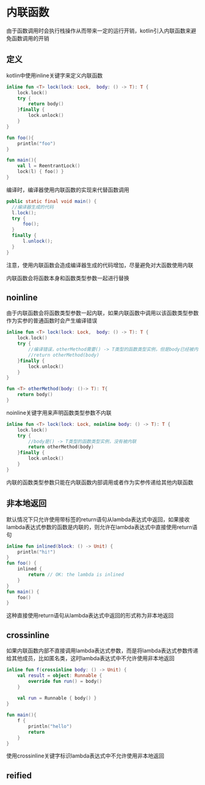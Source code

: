# 内联函数
由于函数调用时会执行栈操作从而带来一定的运行开销，kotlin引入内联函数来避免函数调用的开销

## 定义
kotlin中使用inline关键字来定义内联函数

```kotlin
inline fun <T> lock(lock: Lock,  body: () -> T): T {
    lock.lock()
    try {
        return body()
    }finally {
        lock.unlock()
    }
}

fun foo(){
    println("foo")
}

fun main(){
    val l = ReentrantLock()
    lock(l) { foo() }
}    
```

编译时，编译器使用内联函数的实现来代替函数调用

```java
public static final void main() {
  //编译器生成的代码
  l.lock();
  try {
      foo();
  }
  finally {
      l.unlock();
  }
}
```

注意，使用内联函数会造成编译器生成的代码增加，尽量避免对大函数使用内联

内联函数会将函数本身和函数类型参数一起进行替换

## noinline
由于内联函数会将函数类型参数一起内联，如果内联函数中调用以该函数类型参数作为实参的普通函数时会产生编译错误

```kotlin
inline fun <T> lock(lock: Lock,  body: () -> T): T {
    lock.lock()
    try {
        //编译错误，otherMethod需要() -> T类型的函数类型实例，但是body已经被内联成为一个具体的函数值
        //return otherMethod(body)
    }finally {
        lock.unlock()
    }
}

fun <T> otherMethod(body: ()-> T): T{
    return body()
}
```

noinline关键字用来声明函数类型参数不内联

```kotlin
inline fun <T> lock(lock: Lock, noinline body: () -> T): T {
    lock.lock()
    try {
        //body是() -> T类型的函数类型实例，没有被内联
        return otherMethod(body)
    }finally {
        lock.unlock()
    }
}
```

内联的函数类型参数只能在内联函数内部调用或者作为实参传递给其他内联函数

## 非本地返回
默认情况下只允许使用带标签的return语句从lambda表达式中返回，如果接收lambda表达式参数的函数是内联的，则允许在lambda表达式中直接使用return语句

```kotlin
inline fun inlined(block: () -> Unit) {
    println("hi!")
}
fun foo() {
    inlined {
        return // OK: the lambda is inlined
    }
}
fun main() {
    foo()
}
```

这种直接使用return语句从lambda表达式中返回的形式称为非本地返回

## crossinline
如果内联函数内部不直接调用lambda表达式参数，而是将lambda表达式参数传递给其他成员，比如匿名类，这时lambda表达式中不允许使用非本地返回

```kotlin
inline fun f(crossinline body: () -> Unit) {
    val result = object: Runnable {
        override fun run() = body()
    }
    
    val run = Runnable { body() }
}

fun main(){
    f {
        println("hello")
        return
    }
}
```

使用crossinline关键字标识lambda表达式中不允许使用非本地返回

## reified






